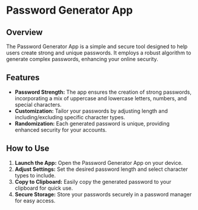 # Password Generator App

## Overview
The Password Generator App is a simple and secure tool designed to help users create strong and unique passwords. It employs a robust algorithm to generate complex passwords, enhancing your online security.

## Features
- **Password Strength:** The app ensures the creation of strong passwords, incorporating a mix of uppercase and lowercase letters, numbers, and special characters.
- **Customization:** Tailor your passwords by adjusting length and including/excluding specific character types.
- **Randomization:** Each generated password is unique, providing enhanced security for your accounts.

## How to Use
1. **Launch the App:** Open the Password Generator App on your device.
2. **Adjust Settings:** Set the desired password length and select character types to include.
3. **Copy to Clipboard:** Easily copy the generated password to your clipboard for quick use.
4. **Secure Storage:** Store your passwords securely in a password manager for easy access.
